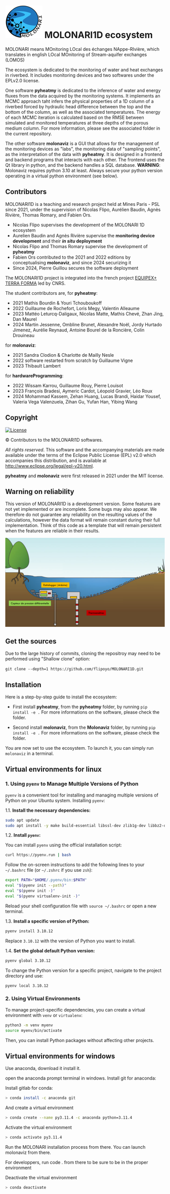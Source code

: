 #  ![logo](Figures/logo_MOLONARI_smll.png)  MOLONARI1D ecosystem



MOLONARI means MOnitoring LOcal des échanges NAppe-RIvière, which translates in english LOcal MOnitoring of Stream-aquifer exchanges (LOMOS)

The ecosystem is dedicated to the monitoring of water and heat exchanges in riverbed. It includes monitoring devices and two softwares under the EPLv2.0 license. 

One software **pyheatmy** is dedicated to the inference of water and energy fluxes from the data acquired by the monitoring systems. It implements an MCMC approach taht infers the physical properties of a 1D column of a riverbed forced by hydraulic head difference between the top and the bottom of the column, as well as the associated temperatures. The energy of each MCMC iteration is calculated based on the RMSE between simulated and monitored temperatures at three depths of the porous medium column. For more information, please see the associated folder in the current repository.

The other software **molonaviz** is a GUI that allows for the management of the monitoring devices as "labs", the monitoring data of "sampling points", as the interpretation of the data with **pyheatmy**. It is designed in a frontend and backend programs that interacts with each other. The frontend uses the Qt library in python, and the backend handles a SQL database. **WARNING**: Molonaviz requires python 3.10 at least. Always secure your python version operating in a virtual python environment (see below).


## Contributors
MOLONARI1D is a teaching and research project held at Mines Paris - PSL since 2021, under the supervision of Nicolas Flipo, Aurélien Baudin, Agnès Rivière, Thomas Romary, and Fabien Ors.

- Nicolas Flipo supervises the development of the MOLONARI 1D ecosystem
- Aurelien Baudin and Agnès Rivière supervise the **monitoring device development** and their **_in situ_ deployment**
- Nicolas Flipo and Thomas Romary supervise the development of **pyheatmy**
- Fabien Ors contributed to the 2021 and 2022 editions by conceptualising **molonaviz**, and since 2024 securizing it
- Since 2024, Pierre Guillou secures the software deployment

The MOLONARI1D project is integrated into the french project [EQUIPEX+ TERRA FORMA](https://www.insu.cnrs.fr/fr/cnrsinfo/terra-forma-un-nouveau-paradigme-pour-lobservation-des-territoires "link to TERRA FORMA") led by CNRS. 

The student contributors are, for **pyheatmy**:
- 2021 Mathis Bourdin & Youri Tchouboukoff
- 2022 Guillaume de Rochefort, Loris Megy, Valentin Alleaume
- 2023 Mattéo Leturcq-Daligaux, Nicolas Matte, Mathis Chevé, Zhan Jing, Dan Maurel
- 2024 Martin Jessenne, Ombline Brunet, Alexandre Noël, Jordy Hurtado Jimenez, Aurélie Reynaud, Antoine Bourel de la Roncière, Colin Drouineau

for **molonaviz**:
- 2021 Sandra Clodion & Charlotte de Mailly Nesle
- 2022 software restarted from scratch by Guillaume Vigne
- 2023 Thibault Lambert

for **hardwareProgramming**:
- 2022 Wissam Karrou, Guillaume Rouy, Pierre Louisot 
- 2023 François Bradesi, Aymeric Cardot, Léopold Gravier, Léo Roux
- 2024 Mohammad Kassem, Zehan Huang, Lucas Brandi, Haidar Yousef, Valeria Vega Valenzuela, Zihan Gu, Yufan Han, Yibing Wang

## Copyright

[![License](https://img.shields.io/badge/License-EPL_2.0-blue.svg)](https://opensource.org/licenses/EPL-2.0)

&copy; Contributors to the MOLONARI1D softwares.

*All rights reserved*. This software and the accompanying materials are made available under the terms of the Eclipse Public License (EPL) v2.0 which accompanies this distribution, and is available at http://www.eclipse.org/legal/epl-v20.html.

**pyheatmy** and **molonaviz**  were first released in 2021 under the MIT license.


## Warning on reliability

This version of MOLONARI1D is a development version. Some features are not yet implemented or are incomplete.
Some bugs may also appear. We therefore do not guarantee any reliability on the resulting values of the calculations, however the data format will remain constant during their full implementation. Think of this code as a template that will remain persistent when the features are reliable in their results.

![MOLONARI1D](Figures/schemaMOLONARI.png)

## Get the sources

Due to the large history of commits, cloning the repositroy may need to be performed using "Shallow clone" option:

`git clone --depth=1 https://github.com/flipoyo/MOLONARI1D.git`


## Installation

Here is a step-by-step guide to install the ecosystem: 
- First install **pyheatmy**, from the **pyheatmy** folder, by running ```pip install -e .```
For more informations on the software, please check the folder.

- Second install **molonaviz**, from the **Molonaviz** folder, by running ```pip install -e .```
For more informations on the software, please check the folder.

You are now set to use the ecosystem. To launch it, you can simply run ```molonaviz``` in a terminal.

## Virtual environments for linux

### 1. **Using `pyenv` to Manage Multiple Versions of Python**

`pyenv` is a convenient tool for installing and managing multiple versions of Python on your Ubuntu system. Installing `pyenv`:

1.1. **Install the necessary dependencies:**

   ```bash
   sudo apt update
   sudo apt install -y make build-essential libssl-dev zlib1g-dev libbz2-dev libreadline-dev libsqlite3-dev wget curl llvm libncurses5-dev xz-utils tk-dev libxml2-dev libxmlsec1-dev libffi-dev liblzma-dev
   ```

1.2. **Install `pyenv`:**

   You can install `pyenv` using the official installation script:

   ```bash
   curl https://pyenv.run | bash
   ```

   Follow the on-screen instructions to add the following lines to your `~/.bashrc` file (or `~/.zshrc` if you use `zsh`):

   ```bash
   export PATH="$HOME/.pyenv/bin:$PATH"
   eval "$(pyenv init --path)"
   eval "$(pyenv init -)"
   eval "$(pyenv virtualenv-init -)"
   ```

   Reload your shell configuration file with `source ~/.bashrc` or open a new terminal.

1.3. **Install a specific version of Python:**

   ```bash
   pyenv install 3.10.12
   ```

   Replace `3.10.12` with the version of Python you want to install.

1.4. **Set the global default Python version:**

   ```bash
   pyenv global 3.10.12
   ```

   To change the Python version for a specific project, navigate to the project directory and use:

   ```bash
   pyenv local 3.10.12
   ```


### 2. **Using Virtual Environments**

To manage project-specific dependencies, you can create a virtual environment with `venv` or `virtualenv`:

```bash
python3 -m venv myenv
source myenv/bin/activate
```

Then, you can install Python packages without affecting other projects.


## Virtual environments for windows

Use anaconda, download it install it.

open the anaconda prompt terminal in windows. Install git for anaconda:

Install gitlab for conda:

```bash
> conda install -c anaconda git
```

And create a virtual environment

```bash
> conda create --name py3.11.4 -c anaconda python=3.11.4
```

Activate the virtual environment

```bash
> conda activate py3.11.4
```

Run the MOLONARI installation process from there. You can launch molonaviz from there.

For developpers, run code . from there to be sure to be in the proper environment

Deactivate the virtual environment 


```bash
> conda deactivate
```




 

